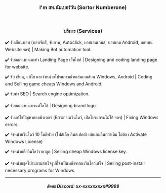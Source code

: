 <div align="center">
  <h3>I'm สท.นัมเบอร์วัน (Sortor Numberone)</h3>
  <br>
  <h3>บริการ (Services)</h3>
</div>

<p>✔️ รับเขียนบอท (บอทจับสี, จับภาพ, Autoclick, บอทเล่นเกมส์, บอทเกม Android, บอทบน Website ฯลฯ) | Making Bot automation tool.</p>
<p>✔️ รับออกแบบและทำ Landing Page เว็บไซต์ | Designing and coding landing page for website.</p>
<p>✔️ รับ เขียน, แก้ไข และจำหน่ายโปรแกรมช่วยเล่นเกมส์บน Windows, Android | Coding and Selling game cheats Windows and Android.</p>
<p>✔️ รับทำ SEO | Search engine optimization.</p>
<p>✔️ รับออกแบบแบรนด์โลโก้ | Designing brand logo.</p>
<p>✔️ รับแก้ไขปัญหาคอมพิวเตอร์ (Error บนวินโดว์, เปิดโปรแกรมไม่ได้ ฯลฯ) | Fixing Windows errors.</p>
<p>✔️ จำหน่ายวินโดว์ 10 โมดิฟาย (ไฟล์เล็ก กินสเปคต่ำ เล่นเกมลื่นกว่าเดิม ไม่ต้อง Activate Windows License)</p>
<p>✔️ จำหน่ายคีย์วินโดว์ราคาถูก | Selling cheap Windows license key.</p>
<p>✔️ จำหน่ายชุดโปรแกรมสำเร็จรูปที่จำเป็นหลังจากลงวินโดว์เสร็จ | Selling post-install necessary programs for Windows.</p>

<hr>

<div align="center">
  <h5>ติดต่อ Discord: xx-xxxxxxxxx#9999</h5>
</div>
